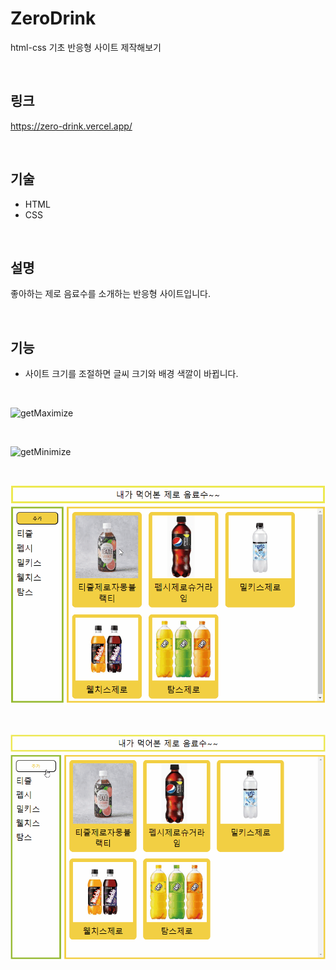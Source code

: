 # ZeroDrink
html-css 기초 반응형 사이트 제작해보기

<br>

## 링크
https://zero-drink.vercel.app/

<br>

## 기술
- HTML
- CSS


<br>

## 설명
좋아하는 제로 음료수를 소개하는 반응형 사이트입니다.

<br>

## 기능
- 사이트 크기를 조절하면 글씨 크기와 배경 색깔이 바뀝니다.

<br>

![getMaximize](https://user-images.githubusercontent.com/105267838/232800501-9f0d1c26-c7b4-4389-ab81-a391a25993a8.gif)

<br>

![getMinimize](https://user-images.githubusercontent.com/105267838/232800686-26b26bf9-ed6d-486b-9d36-d322cccf1f99.gif)

<br>

![modal](https://github.com/yoon052/zeroDrink/blob/main/docs/modal.gif)

<br>

![addItem](https://github.com/yoon052/zeroDrink/blob/main/docs/addItem.gif)

